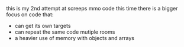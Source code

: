 this is my 2nd attempt at screeps mmo code
this time there is a bigger focus on code that:

- can get its own targets 
- can repeat the same code mutiple rooms
- a heavier use of memory with objects and arrays
